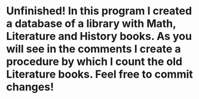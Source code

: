 # Unfinished! In this program I created a database of a library with Math, Literature and History books. As you will see in the comments I create a procedure by which I count  the old Literature books. Feel free to commit changes!
